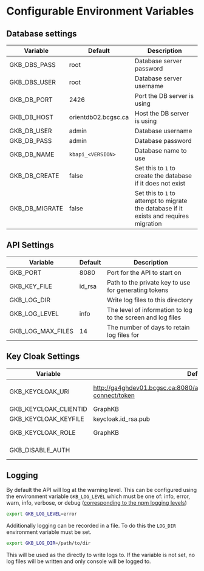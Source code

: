 # Configurable Environment Variables

## Database settings

| Variable       | Default             | Description                                                                            |
| -------------- | ------------------- | -------------------------------------------------------------------------------------- |
| GKB_DBS_PASS   | root                | Database server password                                                               |
| GKB_DBS_USER   | root                | Database server username                                                               |
| GKB_DB_PORT    | 2426                | Port the DB server is using                                                            |
| GKB_DB_HOST    | orientdb02.bcgsc.ca | Host the DB server is using                                                            |
| GKB_DB_USER    | admin               | Database username                                                                      |
| GKB_DB_PASS    | admin               | Database password                                                                      |
| GKB_DB_NAME    | `kbapi_<VERSION>`   | Database name to use                                                                   |
| GKB_DB_CREATE  | false               | Set this to `1` to create the database if it does not exist                            |
| GKB_DB_MIGRATE | false               | Set this to `1` to attempt to migrate the database if it exists and requires migration |

## API Settings

| Variable          | Default | Description                                                 |
| ----------------- | ------- | ----------------------------------------------------------- |
| GKB_PORT          | 8080    | Port for the API to start on                                |
| GKB_KEY_FILE      | id_rsa  | Path to the private key to use for generating tokens        |
| GKB_LOG_DIR       |         | Write log files to this directory                           |
| GKB_LOG_LEVEL     | info    | The level of information to log to the screen and log files |
| GKB_LOG_MAX_FILES | 14      | The number of days to retain log files for                  |

## Key Cloak Settings

| Variable              | Default                                                                          | Description                                                                                                |
| --------------------- | -------------------------------------------------------------------------------- | ---------------------------------------------------------------------------------------------------------- |
| GKB_KEYCLOAK_URI      | http://ga4ghdev01.bcgsc.ca:8080/auth/realms/TestKB/protocol/openid-connect/token | defaults to https://sso.bcgsc.ca/auth/realms/GSC/protocol/openid-connect/token for production environments |
| GKB_KEYCLOAK_CLIENTID | GraphKB                                                                          |                                                                                                            |
| GKB_KEYCLOAK_KEYFILE  | keycloak.id_rsa.pub                                                              | path to the public key file used to verify keycloak tokens                                                 |
| GKB_KEYCLOAK_ROLE     | GraphKB                                                                          | The required role to get from the keycloak user registration                                               |
| GKB_DISABLE_AUTH      |                                                                                  | Set to `1` to disable the external (keycloak) authentication (For testing)                                 |

## Logging

By default the API will log at the warning level. This can be configured using the environment
variable `GKB_LOG_LEVEL` which must be one of: info, error, warn, info, verbose, or debug
([corresponding to the npm logging levels](https://www.npmjs.com/package/winston#logging-levels))

```bash
export GKB_LOG_LEVEL=error
```

Additionally logging can be recorded in a file. To do this the `LOG_DIR` environment variable must be set.

```bash
export GKB_LOG_DIR=/path/to/dir
```

This will be used as the directly to write logs to. If the variable is not set, no log files will be written and only console will be logged to.
